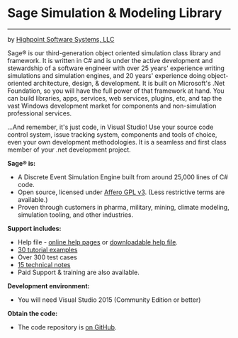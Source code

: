 # Sage Simulation & Modeling Library

-------------------
by [Highpoint Software Systems, LLC](http://www.highpointsoftware.com/index.html)

Sage® is our third-generation object oriented simulation class library and framework. It is written in C# and is under the active development and stewardship of a software engineer with over 25 years' experience writing simulations and simulation engines, and 20 years' experience doing object-oriented architecture, design, & development. It is built on Microsoft's .Net Foundation, so you will have the full power of that framework at hand. You can build libraries, apps, services, web services, plugins, etc, and tap the vast Windows development market for components and non-simulation professional services.

...And remember, it's just code, in Visual Studio! Use your source code control system, issue tracking system, components and tools of choice, even your own development methodologies. It is a seamless and first class member of your .net development project.

**Sage® is:**
 * A Discrete Event Simulation Engine built from around 25,000 lines of C# code.
 * Open source, licensed under [Affero GPL v3](https://www.gnu.org/licenses/agpl-3.0.en.html). (Less restrictive terms are available.)
 * Proven through customers in pharma, military, mining, climate modeling, simulation tooling, and other industries.

**Support includes:**
 * Help file - [online help pages](http://www.highpointsoftware.com/SageHelp/index.html) or [downloadable help file](ftp://pbosch@highpointsoftware.com/SageHelp/Sage4.chm).
 * [30 tutorial examples](http://www.highpointsoftware.com/Tutorial/index.html)
 * Over 300 test cases
 * [15 technical notes](http://www.highpointsoftware.com/TechNotes/index.htm)
 * Paid Support & training are also available.

**Development environment:**
* You will need Visual Studio 2015 (Community Edition or better)

**Obtain the code:**
 * The code repository is [on GitHub](https://github.com/peterbosch/Sage).
